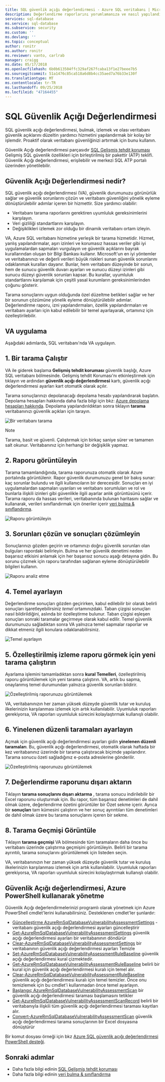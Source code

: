 ```yaml
---
title: SQL güvenlik açığı değerlendirmesi - Azure SQL veritabanı | Microsoft Docs
description: Değerlendirme raporlarını yorumlamanıza ve nasıl yapılandırılacağını ve SQL veritabanında SQL güvenlik açığı değerlendirmesi öğrenin.
services: sql-database
ms.service: sql-database
ms.subservice: security
ms.custom: ''
ms.devlang: ''
ms.topic: conceptual
author: ronitr
ms.author: ronitr
ms.reviewer: vanto, carlrab
manager: craigg
ms.date: 05/17/2018
ms.openlocfilehash: 6b0b613504ffc329af267fcaba13f1e27beee7b5
ms.sourcegitcommit: 51a1476c85ca518a6d8b4cc35aed7a76b33e130f
ms.translationtype: MT
ms.contentlocale: tr-TR
ms.lasthandoff: 09/25/2018
ms.locfileid: "47164455"
---
```

# <a name="sql-vulnerability-assessment"></a>SQL Güvenlik Açığı Değerlendirmesi

SQL güvenlik açığı değerlendirmesi, bulmak, izlemek ve olası veritabanı güvenlik açıklarını düzeltin yardımcı hizmetini yapılandırmak bir kolay bir işlemdir. Proaktif olarak veritabanı güvenliğinizi artırmak için bunu kullanın. 

Güvenlik Açığı değerlendirmesi parçasıdır [SQL Gelişmiş tehdit koruması](sql-advanced-threat-protection.md) Gelişmiş SQL güvenlik özellikleri için birleştirilmiş bir pakettir (ATP) teklifi. Güvenlik Açığı değerlendirmesi, erişilebilir ve merkezi SQL ATP portalı üzerinden yönetilebilir.

## <a name="what-is-vulnerability-assessment"></a>Güvenlik Açığı Değerlendirmesi nedir?
SQL güvenlik açığı değerlendirmesi (VA), güvenlik durumunuzu görünürlük sağlar ve güvenlik sorunlarını çözün ve veritabanı güvenliğini yönelik eyleme dönüştürülebilir adımlar içeren bir hizmettir. Size yardımcı olabilir:  
- Veritabanı tarama raporlarını gerektiren uyumluluk gereksinimlerini karşılayın.  
- Veri gizliliği standartlarını karşılayın.  
- Değişiklikleri izlemek zor olduğu bir dinamik veritabanı ortam izleyin.  

VA, Azure SQL veritabanı hizmetine yerleşik bir tarama hizmetidir. Hizmet, yanlış yapılandırmalar, aşırı izinleri ve korumasız hassas veriler gibi iyi uygulamalardan sapmaları vurgulayın ve güvenlik açıklarını bayrak kurallarından oluşan bir Bilgi Bankası kullanır. Microsoft'un en iyi yöntemler ve veritabanınızı ve değerli verileri büyük riskleri sunan güvenlik sorunlarını odaklanmak kuralları dayanır. Bunlar, hem veritabanı düzeyinde bir sorun, hem de sunucu güvenlik duvarı ayarları ve sunucu düzeyi izinleri gibi sunucu düzeyi güvenlik sorunları kapsar. Bu kurallar, uyumluluk standartlarını karşılamak için çeşitli yasal kurumların gereksinimlerinden çoğunu gösterir.  

Tarama sonuçlarını uygun olduğunda özel düzeltme betikleri sağlar ve her bir sorunun çözümüne yönelik eyleme dönüştürülebilir adımlar. Değerlendirme raporu, izni yapılandırmaları, özellik yapılandırmaları ve veritabanı ayarları için kabul edilebilir bir temel ayarlayarak, ortamınız için özelleştirilebilir.   

## <a name="implementing-va"></a>VA uygulama  
Aşağıdaki adımlarda, SQL veritabanı'nda VA uygulayın.  

## <a name="1-run-a-scan"></a>1. Bir tarama Çalıştır  
VA ile giderek başlama **Gelişmiş tehdit koruması** güvenlik başlığı, Azure SQL veritabanı bölmesinde. Gelişmiş tehdit Koruması'nı etkinleştirmek için tıklayın ve ardından **güvenlik açığı değerlendirmesi** kartı, güvenlik açığı değerlendirmesi ayarları kart otomatik olarak açılır. 

Tarama sonuçlarınızı depolanacağı depolama hesabı yapılandırarak başlatın. Depolama hesapları hakkında daha fazla bilgi için bkz: [Azure depolama hesapları hakkında](../storage/common/storage-create-storage-account.md). Depolama yapılandırıldıktan sonra tıklayın **tarama** veritabanınızı güvenlik açıkları için tarayın.
  
![Bir veritabanı tarama](./media/sql-vulnerability-assessment/pp_va_initialize.png)  
  > [!NOTE]   
  > Tarama, basit ve güvenli. Çalıştırmak için birkaç saniye sürer ve tamamen salt okunur. Veritabanınız için herhangi bir değişiklik yapmaz.  

## <a name="2-view-the-report"></a>2. Raporu görüntüleyin  
Tarama tamamlandığında, tarama raporunuza otomatik olarak Azure portalında görüntülenir. Rapor güvenlik durumunuzu genel bir bakış sunar: kaç sorunlar bulundu ve ilgili kullanıcıların bir derecesidir. Sonuçları en iyi uygulamalardan sapmaları uyarıları ve veritabanı sorumluları ve rol ve bunlarla ilişkili izinleri gibi güvenlikle ilgili ayarlar anlık görüntüsünü içerir. Tarama raporu da hassas verileri, veritabanında bulunan haritasını sağlar ve kullanarak, verileri sınıflandırmak için öneriler içerir [veri bulma & sınıflandırma](sql-database-data-discovery-and-classification.md). 
 
![Raporu görüntüleyin](./media/sql-vulnerability-assessment/pp_main_getstarted.png)  

## <a name="3-analyze-the-results-and-resolve-issues"></a>3. Sorunları çözün ve sonuçları çözümleyin  
Sonuçlarınızı gözden geçirin ve ortamınızı doğru güvenlik sorunları olan bulguları rapordaki belirleyin. Bulma ve her güvenlik denetimi neden başarısız etkisini anlamak için her başarısız sonucu aşağı detayına gidin. Bu sorunu çözmek için raporu tarafından sağlanan eyleme dönüştürülebilir bilgileri kullanın.  

![Raporu analiz etme](./media/sql-vulnerability-assessment/pp_fail_rule_show_remediation.png)    

## <a name="4-set-your-baseline"></a>4. Temel ayarlayın  
Değerlendirme sonuçları gözden geçirirken, kabul edilebilir bir olarak belirli sonuçları işaretleyebilirsiniz *temel* ortamınızdaki. Taban çizgisi sonuçları nasıl bildirildiğini, aslında bir özelleştirme bulunur. Taban çizgisi eşleşen sonuçları sonraki taramalar geçirmeye olarak kabul edilir. Temel güvenlik durumunuzu sağladıktan sonra VA yalnızca temel sapmalar raporlar ve dikkat etmeniz ilgili konulara odaklanabilirsiniz.  

![Temel ayarlayın](./media/sql-vulnerability-assessment/pp_fail_rule_show_baseline.png)  

## <a name="5-run-a-new-scan-to-see-your-customized-tracking-report"></a>5. Özelleştirilmiş izleme raporu görmek için yeni tarama çalıştırın  
Ayarlama işlemini tamamladıktan sonra **kural Temelleri**, özelleştirilmiş raporu görüntülemek için yeni tarama çalıştırın. VA, artık bu sapma, onaylanmış temel durumundan yalnızca güvenlik sorunları bildirir. 
 
![Özelleştirilmiş raporunuzu görüntülemek](./media/sql-vulnerability-assessment/pp_pass_main_with_baselines.png)  

VA, veritabanınızın her zaman yüksek düzeyde güvenlik tutar ve kuruluş ilkelerinizin karşılanması izlemek için artık kullanılabilir. Uyumluluk raporları gerekiyorsa, VA raporları uyumluluk sürecini kolaylaştırmak kullanışlı olabilir.  

## <a name="6-set-up-periodic-recurring-scans"></a>6. Yinelenen düzenli taramaları ayarlayın
Açmak için güvenlik açığı değerlendirmesi ayarları gidin **yinelenen düzenli taramaları**. Bu, güvenlik açığı değerlendirmesi, otomatik olarak haftada bir kez veritabanınız üzerinde bir tarama çalıştıracak biçimde yapılandırır. Tarama sonucu özeti sağladığınız e-posta adreslerine gönderilir.

![Özelleştirilmiş raporunuzu görüntülemek](./media/sql-vulnerability-assessment/pp_recurring_scans.png)

## <a name="7---export-an-assessment-report"></a>7.   Değerlendirme raporunu dışarı aktarın
Tıklayın **tarama sonuçlarını dışarı aktarma** , tarama sonucu indirilebilir bir Excel raporunu oluşturmak için. Bu rapor, tüm başarısız denetimleri de dahil olmak üzere, değerlendirme özetini görüntüler bir Özet sekme içerir. Ayrıca bir **sonuçları** tam kümesini çalıştırın ve her sonuç ayrıntıları tüm denetimleri de dahil olmak üzere bu tarama sonuçlarını içeren bir sekme. 

## <a name="8---view-scan-history"></a>8.   Tarama Geçmişi Görüntüle
Tıklayın **tarama geçmişi** VA bölmesinde tüm taramaların daha önce bu veritabanı üzerinde çalıştırma geçmişini görüntüleyin. Belirli bir tarama ayrıntılı, tarama sonuçlarını görüntülemek için listeden seçin.

VA, veritabanınızın her zaman yüksek düzeyde güvenlik tutar ve kuruluş ilkelerinizin karşılanması izlemek için artık kullanılabilir. Uyumluluk raporları gerekiyorsa, VA raporları uyumluluk sürecini kolaylaştırmak kullanışlı olabilir.

## <a name="manage-vulnerability-assessments-using-azure-powershell"></a>Güvenlik Açığı değerlendirmesi, Azure PowerShell kullanarak yönetme

Güvenlik Açığı değerlendirmelerinizi programlı olarak yönetmek için Azure PowerShell cmdlet'lerini kullanabilirsiniz. Desteklenen cmdlet'ler şunlardır:

* [Güncelleştirme AzureRmSqlDatabaseVulnerabilityAssessmentSettings](https://docs.microsoft.com/powershell/module/azurerm.sql/Update-AzureRmSqlDatabaseVulnerabilityAssessmentSettings?view=azurermps-6.6.0) -veritabanı güvenlik açığı değerlendirmesi ayarları güncelleştirir
* [Get-AzureRmSqlDatabaseVulnerabilityAssessmentSettings](https://docs.microsoft.com/powershell/module/azurerm.sql/Get-AzureRmSqlDatabaseVulnerabilityAssessmentSettings?view=azurermps-6.6.0) güvenlik açığı değerlendirmesi ayarları bir veritabanının döndürür
* [Clear-AzureRmSqlDatabaseVulnerabilityAssessmentSettings](https://docs.microsoft.com/powershell/module/azurerm.sql/Clear-AzureRmSqlDatabaseVulnerabilityAssessmentSettings?view=azurermps-6.6.0) bir veritabanının güvenlik açığı değerlendirmesi ayarları Temizle
* [Set-AzureRmSqlDatabaseVulnerabilityAssessmentRuleBaseline](https://docs.microsoft.com/powershell/module/azurerm.sql/Set-AzureRmSqlDatabaseVulnerabilityAssessmentRuleBaseline?view=azurermps-6.6.0) güvenlik açığı değerlendirmesi kural çizmektedir.
* [Get-AzureRmSqlDatabaseVulnerabilityAssessmentRuleBaseline](https://docs.microsoft.com/powershell/module/azurerm.sql/Get-AzureRmSqlDatabaseVulnerabilityAssessmentRuleBaseline?view=azurermps-6.6.0) belirli bir kural için güvenlik açığı değerlendirmesi kuralı için temel alır.
* [Clear-AzureRmSqlDatabaseVulnerabilityAssessmentRuleBaseline](https://docs.microsoft.com/powershell/module/azurerm.sql/Clear-AzureRmSqlDatabaseVulnerabilityAssessmentRuleBaseline?view=azurermps-6.6.0) güvenlik açığı değerlendirmesi kuralı için temel temizler. Önce onu temizlemek için bu cmdlet'i kullanmadan önce temel ayarlayın.
* [Başlangıç AzureRmSqlDatabaseVulnerabilityAssessmentScan](https://docs.microsoft.com/powershell/module/azurerm.sql/Start-AzureRmSqlDatabaseVulnerabilityAssessmentScan?view=azurermps-6.6.0) bir güvenlik açığı değerlendirmesi taraması başlamasını tetikler
* [Get-AzureRmSqlDatabaseVulnerabilityAssessmentScanRecord](https://docs.microsoft.com/powershell/module/azurerm.sql/Get-AzureRmSqlDatabaseVulnerabilityAssessmentScanRecord?view=azurermps-6.6.0) belirli bir veritabanıyla ilişkili tüm güvenlik açığı değerlendirmesi taraması kayıtları alır.
* [Convert-AzureRmSqlDatabaseVulnerabilityAssessmentScan](https://docs.microsoft.com/powershell/module/azurerm.sql/Convert-AzureRmSqlDatabaseVulnerabilityAssessmentScan?view=azurermps-6.6.0) güvenlik açığı değerlendirmesi tarama sonuçlarının bir Excel dosyasına dönüştürür


Bir komut dosyası örneği için bkz [Azure SQL güvenlik açığı değerlendirmesi PowerShell desteği](https://blogs.msdn.microsoft.com/sqlsecurity/2018/08/02/azure-sql-vulnerability-assessment-now-with-powershell-support/).


## <a name="next-steps"></a>Sonraki adımlar  

- Daha fazla bilgi edinin [SQL Gelişmiş tehdit koruması](sql-advanced-threat-protection.md)
- Daha fazla bilgi edinin [veri bulma & sınıflandırma](sql-database-data-discovery-and-classification.md)
